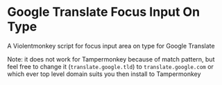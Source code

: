 # Google Translate Focus Input On Type

A Violentmonkey script for focus input area on type for Google Translate

Note: it does not work for Tampermonkey because of match pattern, but feel free to change it (`translate.google.tld`) to `translate.google.com` or which ever top level domain suits you then install to Tampermonkey
